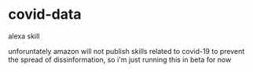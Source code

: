 # covid-data
alexa skill

unforuntately amazon will not publish skills related to covid-19 to prevent the spread of dissinformation, so i'm just running this in beta for now
